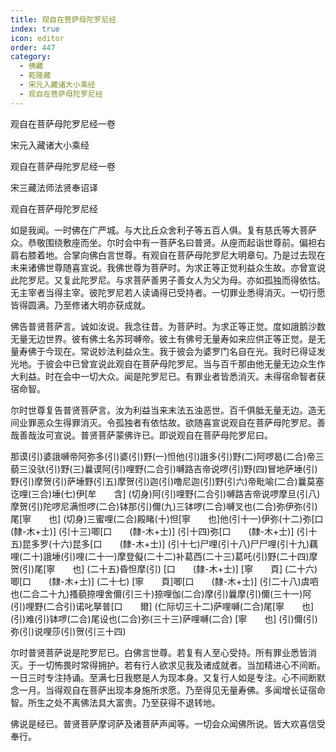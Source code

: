 ```yaml
---
title: 观自在菩萨母陀罗尼经
index: true
icon: editor
order: 447
category:
  - 佛藏
  - 乾隆藏
  - 宋元入藏诸大小乘经
  - 观自在菩萨母陀罗尼经
---
```


观自在菩萨母陀罗尼经一卷  

宋元入藏诸大小乘经  

观自在菩萨母陀罗尼经一卷  

宋三藏法师法贤奉诏译  

观自在菩萨母陀罗尼经  

如是我闻。一时佛在广严城。与大比丘众舍利子等五百人俱。复有慈氏等大菩萨众。恭敬围绕敷座而坐。尔时会中有一菩萨名曰普贤。从座而起诣世尊前。偏袒右肩右膝着地。合掌向佛白言世尊。有观自在菩萨母陀罗尼大明章句。乃是过去现在未来诸佛世尊随喜宣说。我佛世尊为菩萨时。为求正等正觉利益众生故。亦曾宣说此陀罗尼。又复此陀罗尼。与求菩萨善男子善女人为父为母。亦如孤独而得依怙。无主宰者当得主宰。彼陀罗尼若人读诵得已受持者。一切罪业悉得消灭。一切行愿皆得圆满。乃至修诸大明亦获成就。  

佛告普贤菩萨言。诚如汝说。我念往昔。为菩萨时。为求正等正觉。度如誐鹅沙数无量无边世界。彼有佛土名苏珂嚩帝。彼土有佛号无量寿如来应供正等正觉。是无量寿佛于今现在。常说妙法利益众生。我于彼会为婆罗门名自在光。我时已得证发光地。于彼会中已曾宣说此观自在菩萨母陀罗尼。当与百千那由他无量无边众生作大利益。时在会中一切大众。闻是陀罗尼已。有罪业者皆悉消灭。未得宿命智者获宿命智。  

尔时世尊复告普贤菩萨言。汝为利益当来末法五浊恶世。百千俱胝无量无边。造无间业罪恶众生得罪消灭。令孤独者有依怙故。欲随喜宣说观自在菩萨母陀罗尼。善哉善哉汝可宣说。普贤菩萨蒙佛许已。即说观自在菩萨母陀罗尼曰。  

那谟(引)婆誐嚩帝阿弥多(引)婆(引)野(一)怛他(引)誐多(引)野(二)阿啰曷(二合)帝三藐三没驮(引)野(三)曩谟阿(引)哩野(二合引)嚩路吉帝说啰(引)野(四)冒地萨埵(引)野(引)摩贺(引)萨埵野(引五)摩贺(引)迦(引)噜尼迦(引)野(引六)帝毗喻(二合)曩莫塞讫哩(三合)埵(七)伊[牟　　含] (切身)阿(引)哩野(二合引)嚩路吉帝说啰摩旦(引八)摩贺(引)陀啰尼满怛啰(二合)钵那(引)儞(九)三钵啰(二合)嚩叉也(二合)弥伊弥(引)尾[寧　　也] (切身)三蜜哩(二合)殿睹(十)怛[寧　　也]他(引十一)伊弥(十二)弥[口　　(隸-木+士)] (引十三)唧[口　　(隸-木+士)] (引十四)弥[口　　(隸-木+士)] (引十五)昆多罗(十六)昆多[口　　(隸-木+士)] (引十七)尸哩(引十八)尸尸哩(引十九)藕哩(二十)誐埵(引)哩(二十一)摩登儗(二十二)补葛西(二十三)葛吒(引)野(二十四)摩贺(引)尾[寧　　也] (二十五)昏怛摩(引) [口　　(隸-木+士)] [寧　　頁] (二十六)唧[口　　(隸-木+士)] (二十七) [寧　　頁]唧[口　　(隸-木+士)] (引二十八)虞呬也(二合二十九)搔藐捺哩舍儞(引三十)捺哩伽(二合)摩(引)曩摩(引)儞(三十一)阿(引)哩野(二合引)诺叱拏普[口　　爾] (仁际切三十二)萨哩嚩(二合)尾[寧　　也] (引)难(引)钵啰(二合)尾设也(二合)弥(三十三)萨哩嚩(二合) [寧　　也] (引)儞(引)弥(引)说哩莎(引)贺(引三十四)  

尔时普贤菩萨说是陀罗尼已。白佛言世尊。若复有人至心受持。所有罪业悉皆消灭。于一切怖畏时常得拥护。若有行人欲求见我及诸成就者。当加精进心不间断。一日三时专注持诵。至满七日我愍是人为现本身。又复行人如是专注。心不间断默念一月。当得观自在菩萨出现本身施所求愿。乃至得见无量寿佛。多闻增长证宿命智。所生之处不离佛法具大富贵。乃至获得不退转地。  

佛说是经已。普贤菩萨摩诃萨及诸菩萨声闻等。一切会众闻佛所说。皆大欢喜信受奉行。  
